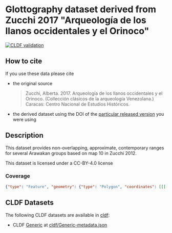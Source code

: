 # Glottography dataset derived from Zucchi 2017 "Arqueología de los llanos occidentales y el Orinoco"

[![CLDF validation](https://github.com/Glottography/zucchi2017arqueologia/workflows/CLDF-validation/badge.svg)](https://github.com/Glottography/zucchi2017arqueologia/actions?query=workflow%3ACLDF-validation)

## How to cite

If you use these data please cite
- the original source
  > Zucchi, Alberta. 2017. Arqueología de los llanos occidentales y el Orinoco. (Collección clásicos de la arqueología Venezolana.) Caracas: Centro Nacional de Estudios Históricos.
- the derived dataset using the DOI of the [particular released version](../../releases/) you were using

## Description


This dataset provides non-overlapping, approximate, contemporary ranges for several Arawakan groups based on map 10 in Zucchi 2012.

This dataset is licensed under a CC-BY-4.0 license




### Coverage

```geojson
{"type": "Feature", "geometry": {"type": "Polygon", "coordinates": [[[-70.8, -0.7], [-70.8, 6.5], [-63.3, 6.5], [-63.3, -0.7], [-70.8, -0.7]]]}, "properties": {}}
```


## CLDF Datasets

The following CLDF datasets are available in [cldf](cldf):

- CLDF [Generic](https://github.com/cldf/cldf/tree/master/modules/Generic) at [cldf/Generic-metadata.json](cldf/Generic-metadata.json)
